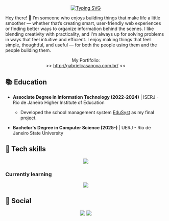 <div align="center">
    <a href="https://git.io/typing-svg"><img src="https://readme-typing-svg.demolab.com?font=Pixelify+Sans&size=50&duration=2000&color=F7F7F7&vCenter=true&multiline=true&repeat=false&width=320&height=150&lines=Gabriel+;Casanova+%F0%9F%92%BE" alt="Typing SVG" /></a>
</div>

Hey there! 👋 I’m someone who enjoys building things that make life a little smoother — whether that’s creating smart, user-friendly web experiences or finding better ways to organize information behind the scenes. I like blending creativity with practicality, and I'm always up for solving problems in ways that feel intuitive and efficient. I enjoy making things that feel simple, thoughtful, and useful — for both the people using them and the people building them.

<div align="center">
    My Portifolio: <br>
    >> <a href="http://gabrielcasanova.com.br/">http://gabrielcasanova.com.br/</a> <<
</div>

## 📚 Education
- **Associate Degree in Information Technology (2022-2024)** | ISERJ - Rio de Janeiro Higher Institute of Education
  - Developed the school management system [EduSyst](https://github.com/gabcasanova/EduSyst) as my final project.

- **Bachelor's Degree in Computer Science (2025-)** | UERJ - Rio de Janeiro State University

## 🔧 Tech skills
<div align=center>
    <img src="https://skillicons.dev/icons?i=html,css,js,ts,bootstrap,tailwind,nodejs,react,jquery,php,wordpress,java,androidstudio,mysql&perline=7">
</div>

### Currently learning
<div align=center>
    <img src="https://skillicons.dev/icons?i=mongodb&perline=5">
</div>

## 👥 Social
<div align=center>
    <a href="https://www.linkedin.com/in/gbcasanova/" target="_blank"><img src="https://img.shields.io/badge/linkedin-%230077B5.svg?style=for-the-badge&logo=linkedin&logoColor=white"></a>
    <a href="mailto:con.casanovaproductions@gmail.com"><img src="https://img.shields.io/badge/Gmail-D14836?style=for-the-badge&logo=gmail&logoColor=white"></a>
</div>
